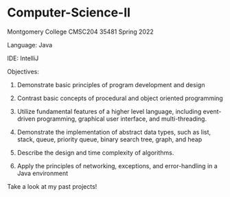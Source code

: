 # Computer-Science-II

Montgomery College CMSC204 35481 Spring 2022

Language: Java

IDE: IntelliJ

Objectives:

1. Demonstrate basic principles of program development and design

2. Contrast basic concepts of procedural and object oriented programming

3. Utilize fundamental features of a higher level language, including event-driven programming, graphical user interface, and multi-threading.

4. Demonstrate the implementation of abstract data types, such as list, stack, queue, priority queue, binary search tree, graph, and heap

5. Describe the design and time complexity of algorithms.

6. Apply the principles of networking, exceptions, and error-handling in a Java environment

Take a look at my past projects!
